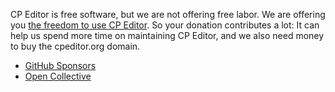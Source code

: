 CP Editor is free software, but we are not offering free labor. We are offering you [the freedom to use CP Editor](https://www.gnu.org/philosophy/free-sw.html). So your donation contributes a lot: It can help us spend more time on maintaining CP Editor, and we also need money to buy the cpeditor.org domain.

-   [GitHub Sponsors](https://github.com/sponsors/cpeditor)
-   [Open Collective](https://opencollective.com/cpeditor)
